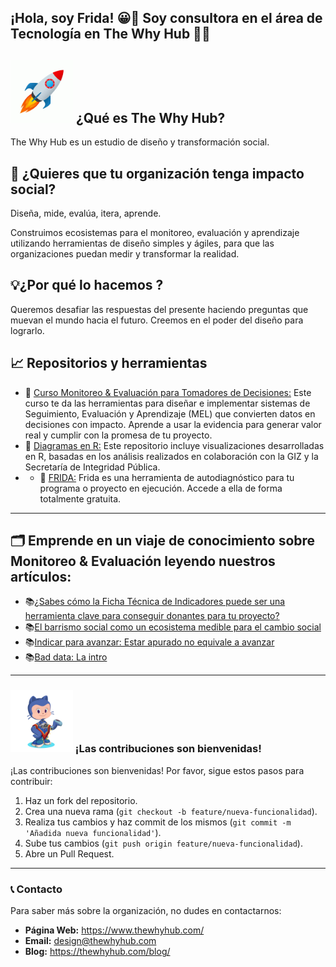 ## ¡Hola, soy Frida! 😀🙌 Soy consultora en el área de Tecnología en The Why Hub 👩‍💻

## <img src="https://github.com/IT-The-Why-Hub/Personal/blob/main/cohete_twh.gif" width="100"> ¿Qué es The Why Hub? 

The Why Hub es un estudio de diseño y transformación social. 

## 📢 ¿Quieres que tu organización tenga impacto social? 

Diseña, mide, evalúa, itera, aprende.

Construimos ecosistemas para el monitoreo, evaluación y aprendizaje utilizando herramientas de diseño simples y ágiles, para que las organizaciones puedan medir y transformar la realidad.

## 💡¿Por qué lo hacemos ? 

Queremos desafiar las respuestas del presente haciendo preguntas que muevan el mundo hacia el futuro. Creemos en el poder del diseño para lograrlo.


## 📈 Repositorios y herramientas 

- 📌 [Curso Monitoreo & Evaluación para Tomadores de Decisiones:](https://thewhyhub.com/producto/monitore-evaluacion-tomadores-decisiones-asincronico/) Este curso te da las herramientas para diseñar e implementar sistemas de Seguimiento, Evaluación y Aprendizaje (MEL) que convierten datos en decisiones con impacto. Aprende a usar la evidencia para generar valor real y cumplir con la promesa de tu proyecto.
- 📌 [Diagramas en R:](https://github.com/IT-The-Why-Hub/Diagramas-en-R) Este repositorio incluye visualizaciones desarrolladas en R, basadas en los análisis realizados en colaboración con la GIZ y la Secretaría de Integridad Pública.
- - 📌 [FRIDA:](https://thewhyhub.com/producto/frida/) Frida es una herramienta de autodiagnóstico para tu programa o proyecto en ejecución. Accede a ella de forma totalmente gratuita. 
---

## 🗂️ Emprende en un viaje de conocimiento sobre Monitoreo & Evaluación leyendo nuestros artículos: 

- 📚[¿Sabes cómo la Ficha Técnica de Indicadores puede ser una herramienta clave para conseguir donantes para tu proyecto?](https://thewhyhub.com/sabes-como-la-ficha-tecnica-de-indicadores-puede-ser-una-herramienta-clave-para-conseguir-donantes-para-tu-proyecto/)
- 📚[El barrismo social como un ecosistema medible para el cambio social](https://thewhyhub.com/el-barrismo-social-como-un-ecosistema-medible-para-el-cambio-social/)
- 📚[Indicar para avanzar: Estar apurado no equivale a avanzar](https://thewhyhub.com/indicar-para-avanzar-estar-apurado-no-equivale-a-avanzar/)
- 📚[Bad data: La intro](https://thewhyhub.com/hello-world/)
---

### <img src="https://github.com/IT-The-Why-Hub/Personal/blob/main/octocat_twh.png" width="100"> ¡Las contribuciones son bienvenidas! 

¡Las contribuciones son bienvenidas! Por favor, sigue estos pasos para contribuir:

1. Haz un fork del repositorio.
2. Crea una nueva rama (`git checkout -b feature/nueva-funcionalidad`).
3. Realiza tus cambios y haz commit de los mismos (`git commit -m 'Añadida nueva funcionalidad'`).
4. Sube tus cambios (`git push origin feature/nueva-funcionalidad`).
5. Abre un Pull Request.

---

### 📞 Contacto

Para saber más sobre la organización, no dudes en contactarnos:

- **Página Web:** https://www.thewhyhub.com/
- **Email:** design@thewhyhub.com
- **Blog:** https://thewhyhub.com/blog/

